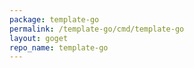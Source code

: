 ```yaml
---
package: template-go
permalink: /template-go/cmd/template-go
layout: goget
repo_name: template-go
---
```


